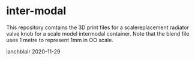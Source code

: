 # inter-modal

This repository comtains the 3D print files for a scalereplacement radiator valve knob for a scale model intermodal container.
Note that the blend file uses 1 metre to represent 1mm in OO scale.

ianchblair 2020-11-29

